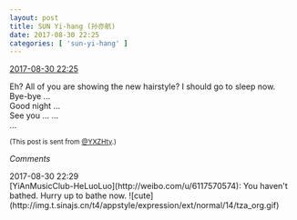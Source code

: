 ```yaml
---
layout: post
title: SUN Yi-hang (孙亦航)
date: 2017-08-30 22:25
categories: [ 'sun-yi-hang' ]
---
```


<div class="weibo-info">
  <a href="http://weibo.com/2565158051/Fjxx19sqn">2017-08-30 22:25</a>
</div>

Eh? All of you are showing the new hairstyle? I should go to sleep now.  
Bye-bye …  
Good night …  
See you …
…  
…

<!-- more -->

<small>(This post is sent from [@YXZHty](http://weibo.com/2565158051).)</small>

*Comments*

<div class="weibo-info">2017-08-30 22:29</div>
[YiAnMusicClub-HeLuoLuo](http://weibo.com/u/6117570574): You haven't bathed. Hurry up to bathe now. ![cute](http://img.t.sinajs.cn/t4/appstyle/expression/ext/normal/14/tza_org.gif)
